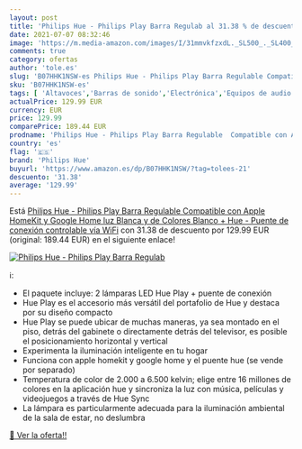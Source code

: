 ```yaml
---
layout: post
title: 'Philips Hue - Philips Play Barra Regulab al 31.38 % de descuento'
date: 2021-07-07 08:32:46
image: 'https://m.media-amazon.com/images/I/31mmvkfzxdL._SL500_._SL400_.jpg'
comments: true
category: ofertas
author: 'tole.es'
slug: 'B07HHK1NSW-es Philips Hue - Philips Play Barra Regulable Compatible con...'
sku: 'B07HHK1NSW-es'
tags: [ 'Altavoces','Barras de sonido','Electrónica','Equipos de audio y Hi-Fi','apple','philips hue', ]
actualPrice: 129.99 EUR
currency: EUR
price: 129.99
comparePrice: 189.44 EUR
prodname: 'Philips Hue - Philips Play Barra Regulable  Compatible con Apple HomeKit y Google Home  luz Blanca y de Colores  Blanco + Hue - Puente de conexión controlable vía WiFi'
country: 'es'
flag: '🇪🇸'
brand: 'Philips Hue'
buyurl: 'https://www.amazon.es/dp/B07HHK1NSW/?tag=tolees-21'
descuento: '31.38'
average: '129.99'
---
```


Está [Philips Hue - Philips Play Barra Regulable  Compatible con Apple HomeKit y Google Home  luz Blanca y de Colores  Blanco + Hue - Puente de conexión controlable vía WiFi](https://www.amazon.es/dp/B07HHK1NSW/?tag=tolees-21) con 31.38 de descuento por 129.99 EUR (original: 189.44 EUR) en el siguiente enlace!

[![Philips Hue - Philips Play Barra Regulab](https://m.media-amazon.com/images/I/31mmvkfzxdL._SL500_._SL400_.jpg)](https://www.amazon.es/dp/B07HHK1NSW/?tag=tolees-21)

ℹ️:

- El paquete incluye: 2 lámparas LED Hue Play + puente de conexión
- Hue Play es el accesorio más versátil del portafolio de Hue y destaca por su diseño compacto
- Hue Play se puede ubicar de muchas maneras, ya sea montado en el piso, detrás del gabinete o directamente detrás del televisor, es posible el posicionamiento horizontal y vertical
- Experimenta la iluminación inteligente en tu hogar
- Funciona con apple homekit y google home y el puente hue (se vende por separado)
- Temperatura de color de 2.000 a 6.500 kelvin; elige entre 16 millones de colores en la aplicación hue y sincroniza la luz con música, películas y videojuegos a través de Hue Sync
- La lámpara es particularmente adecuada para la iluminación ambiental de la sala de estar, no deslumbra

[🛒 Ver la oferta!!](https://www.amazon.es/dp/B07HHK1NSW/?tag=tolees-21)
